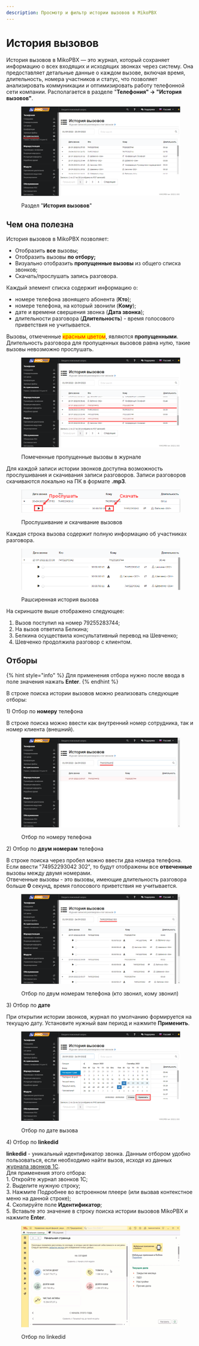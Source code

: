 ```yaml
---
description: Просмотр и фильтр истории вызовов в MikoPBX
---
```


# История вызовов

История вызовов в MikoPBX — это журнал, который сохраняет информацию о всех входящих и исходящих звонках через систему. Она предоставляет детальные данные о каждом вызове, включая время, длительность, номера участников и статус, что позволяет анализировать коммуникации и оптимизировать работу телефонной сети компании. Располагается в разделе "**Телефония" -> "История вызовов"**.

<figure><img src="../../.gitbook/assets/istor_viz_0 (1).png" alt=""><figcaption><p>Раздел "<strong>История вызовов</strong>"</p></figcaption></figure>

## Чем она полезна

История вызовов в MikoPBX позволяет:

* Отобразить **все** вызовы;
* Отобразить вызовы **по отбору;**
* Визуально отобразить **пропущенные вызовы** из общего списка звонков;
* Скачать/прослушать запись разговора.

Каждый элемент списка содержит информацию о:

* номере телефона звонящего абонента (**Кто**);
* номере телефона, на который звонили (**Кому**);
* дате и времени свершения звонка (**Дата звонка**);
* длительности разговора (**Длительность**) - время голосового приветствия не учитывается.

Вызовы, отмеченные <mark style="color:red;">красным цветом</mark>, являются **пропущенными**. Длительность разговора для пропущенных вызовов равна нулю, такие вызовы невозможно прослушать.

<figure><img src="../../.gitbook/assets/istor_viz_2.png" alt=""><figcaption><p>Помеченные пропущенные вызовы в журнале</p></figcaption></figure>

Для каждой записи истории звонков доступна возможность прослушивания и скачивания записи разговоров. Записи разговоров скачиваются локально на ПК в формате **.mp3**.

<figure><img src="../../.gitbook/assets/istor_viz_1.png" alt=""><figcaption><p>Прослушивание и скачивание вызовов</p></figcaption></figure>

Каждая строка вызова содержит полную информацию об участниках разговора.

<figure><img src="../../.gitbook/assets/istor_viz_3.png" alt=""><figcaption><p>Рашсиренная история вызова</p></figcaption></figure>

На скриншоте выше отображено следующее:

1. Вызов поступил на номер 79255283744;
2. На вызов ответила Белкина;
3. Белкина осуществила консультативный перевод на Шевченко;
4. Шевченко продолжила разговор с клиентом.

## Отборы <a href="#otbory" id="otbory"></a>

{% hint style="info" %}
Для применения отбора нужно после ввода в поле значения нажать **Enter**.
{% endhint %}

В строке поиска истории вызовов можно реализовать следующие отборы:

1\) Отбор по **номеру** телефона

В строке поиска можно ввести как внутренний номер сотрудника, так и номер клиента (внешний).

<figure><img src="../../.gitbook/assets/istor_viz_4.png" alt=""><figcaption><p>Отбор по номеру телефона</p></figcaption></figure>

2\) Отбор по **двум номерам** телефона

В строке поиска через пробел можно ввести два номера телефона. Если ввести "74952293042 302", то будут отображены все **отвеченные** вызовы между двумя номерами. \
Отвеченные вызовы - это вызовы, имеющие длительность разговора больше **0** секунд, время голосового приветствия не учитывается.

<figure><img src="../../.gitbook/assets/istor_viz_5.png" alt=""><figcaption><p>Отбор по двум номерам телефона (кто звонил, кому звонил)</p></figcaption></figure>

3\) Отбор по **дате**

При открытии истории звонков, журнал по умолчанию формируется на текущую дату. Установите нужный вам период и нажмите **Применить**.

<figure><img src="../../.gitbook/assets/istor_viz_6.png" alt=""><figcaption><p>Отбор по дате вызова</p></figcaption></figure>

4\) Отбор по **linkedid**

**linkedid** - уникальный идентификатор звонка. Данным отбором удобно пользоваться, если необходимо найти вызов, исходя из данных [журнала звонков 1С](https://docs.telefon1c.ru/user-guides/journal/calls-and-records/). \
Для применения этого отбора:\
1\. Откройте журнал звонков 1С;\
2\. Выделите нужную строку;\
3\. Нажмите Подробнее во встроенном плеере (или вызвав контекстное меню на данной строке);\
4\. Скопируйте поле **Идентификатор**;\
5\. Вставьте это значение в строку поиска истории вызовов MikoPBX и нажмите **Enter**.

<figure><img src="../../.gitbook/assets/istor_viz_0.gif" alt=""><figcaption><p>Отбор по linkedid</p></figcaption></figure>
